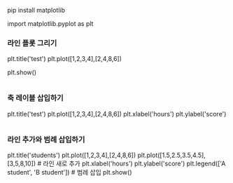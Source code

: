 pip install matplotlib

import matplotlib.pyplot as plt


### 라인 플롯 그리기
plt.title('test')
plt.plot([1,2,3,4],[2,4,8,6])

plt.show()


<p><img alt="" src="https://rr720.synology.me/data/matplotlib1.png"></p>


### 축 레이블 삽입하기

plt.title('test')
plt.plot([1,2,3,4],[2,4,8,6])
plt.xlabel('hours')
plt.ylabel('score')

<p><img alt="" src="https://rr720.synology.me/data/matplotlib2.png"></p>

### 라인 추가와 범례 삽입하기

plt.title('students')
plt.plot([1,2,3,4],[2,4,8,6])
plt.plot([1.5,2.5,3.5,4.5],[3,5,8,10]) # 라인 새로 추가
plt.xlabel('hours')
plt.ylabel('score')
plt.legend(['A student', 'B student']) # 범례 삽입
plt.show()

<p><img alt="" src="https://rr720.synology.me/data/matplotlib3.png"></p>
